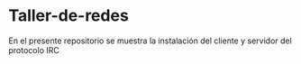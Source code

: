 # Taller-de-redes
En el presente repositorio se muestra la instalación del cliente y servidor del protocolo IRC
